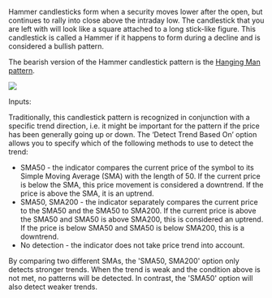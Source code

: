 Hammer candlesticks form when a security moves lower after the open, but continues to rally into close above the intraday low. The candlestick that you are left with will look like a square attached to a long stick-like figure. This candlestick is called a Hammer if it happens to form during a decline and is considered a bullish pattern.

The bearish version of the Hammer candlestick pattern is the [Hanging Man pattern](https://www.tradingview.com/chart/?solution=43000583776). 

![](https://s3.amazonaws.com/cdn.freshdesk.com/data/helpdesk/attachments/production/43140655364/original/OxDwofTwjzrB3U39MQIA84SBJEGSHqzsmw.png?1594049237)

Inputs:

Traditionally, this candlestick pattern is recognized in conjunction with a specific trend direction, i.e. it might be important for the pattern if the price has been generally going up or down. The ‘Detect Trend Based On’ option allows you to specify which of the following methods to use to detect the trend:

-   SMA50 - the indicator compares the current price of the symbol to its Simple Moving Average (SMA) with the length of 50. If the current price is below the SMA, this price movement is considered a downtrend. If the price is above the SMA, it is an uptrend.
-   SMA50, SMA200 - the indicator separately compares the current price to the SMA50 and the SMA50 to SMA200. If the current price is above the SMA50 and SMA50 is above SMA200, this is considered an uptrend. If the price is below SMA50 and SMA50 is below SMA200, this is a downtrend.
-   No detection - the indicator does not take price trend into account.

By comparing two different SMAs, the 'SMA50, SMA200' option only detects stronger trends. When the trend is weak and the condition above is not met, no patterns will be detected. In contrast, the 'SMA50' option will also detect weaker trends.